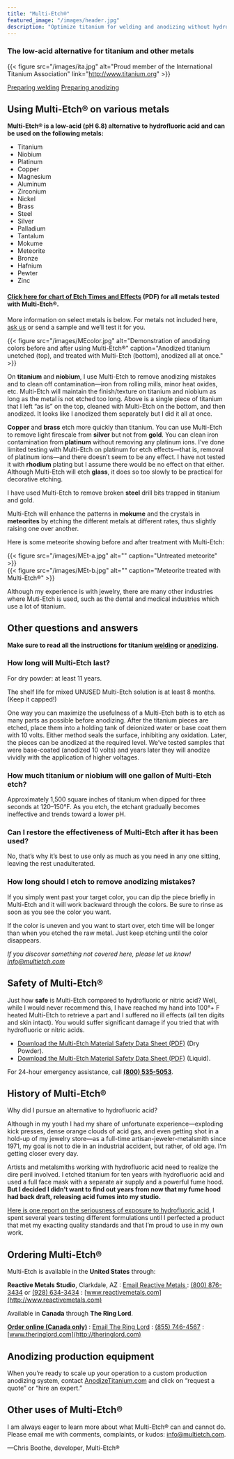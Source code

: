 ```yaml
---
title: "Multi-Etch®"
featured_image: "/images/header.jpg"
description: "Optimize titanium for welding and anodizing without hydrofluoric acid!"
---
```


### The low-acid alternative for titanium and other metals

{{< figure src="/images/ita.jpg" alt="Proud member of the International Titanium Association" link="http://www.titanium.org" >}}

<a class="db pv3 b--white" id="preparing"></a><div class="flex-l justify-between mv4"><a href="/preparing/welding" title="How Multi-Etch® can be used when welding metals" class="preparing-button db dib-l pa3 mb4 mb0-l mr2-l tc f2 white br-pill">Preparing welding</a> <a href="/preparing/anodizing" title="How Multi-Etch® can be used when anodizing metals" class="preparing-button db dib-l pa3 ml2-l tc f2 white br-pill">Preparing anodizing</a></div>

## Using Multi-Etch® on various metals

**Multi-Etch® is a low-acid (pH 6.8) alternative to hydrofluoric acid and can be used on the following metals:**

<ul class="column-list">
  <li>Titanium</li>
  <li>Niobium</li>
  <li>Platinum</li>
  <li>Copper</li>
  <li>Magnesium</li>
  <li>Aluminum</li>
  <li>Zirconium</li>
  <li>Nickel</li>
  <li>Brass</li>
  <li>Steel</li>
  <li>Silver</li>
  <li>Palladium</li>
  <li>Tantalum</li>
  <li>Mokume</li>
  <li>Meteorite</li>
  <li>Bronze</li>
  <li>Hafnium</li>
  <li>Pewter</li>
  <li>Zinc</li>
</ul>

#### [Click here for chart of Etch Times and Effects](/docs/MEetchTimes.pdf) (PDF) for all metals tested with Multi-Etch®.

More information on select metals is below. For metals not included here, [ask us](mailto:info@multietch.com) or send a sample and we’ll test it for you.

{{< figure src="/images/MEcolor.jpg" alt="Demonstration of anodizing colors before and after using Multi-Etch®" caption="Anodized titanium unetched (top), and treated with Multi-Etch (bottom), anodized all at once." >}}

On **titanium** and **niobium**, I use Multi-Etch to remove anodizing mistakes and to clean off contamination—iron from rolling mills, minor heat oxides, etc. Multi-Etch will maintain the finish/texture on titanium and niobium as long as the metal is not etched too long. Above is a single piece of titanium that I left “as is” on the top, cleaned with Multi-Etch on the bottom, and then anodized. It looks like I anodized them separately but I did it all at once.

**Copper** and **brass** etch more quickly than titanium. You can use Multi-Etch to remove light firescale from **silver** but not from **gold**. You can clean iron contamination from **platinum** without removing any platinum ions. I’ve done limited testing with Multi-Etch on platinum for etch effects—that is, removal of platinum ions—and there doesn’t seem to be any effect. I have not tested it with **rhodium** plating but I assume there would be no effect on that either. Although Multi-Etch will etch **glass**, it does so too slowly to be practical for decorative etching.

I have used Multi-Etch to remove broken **steel** drill bits trapped in titanium and gold.

Multi-Etch will enhance the patterns in **mokume** and the crystals in **meteorites** by etching the different metals at different rates, thus slightly raising one over another.

Here is some meteorite showing before and after treatment with Multi-Etch:

<div class="two-column">
    <div class="column">
        {{< figure src="/images/MEt-a.jpg" alt="" caption="Untreated meteorite" >}}
    </div>
    <div class="column">
        {{< figure src="/images/MEt-b.jpg" alt="" caption="Meteorite treated with Multi-Etch®" >}}
    </div>
</div>

Although my experience is with jewelry, there are many other industries where Muti-Etch is used, such as the dental and medical industries which use a lot of titanium.

## Other questions and answers

**Make sure to read all the instructions for titanium [welding](/preparing/welding) or [anodizing](/preparing/anodizing).**

### How long will Multi-Etch last?

For dry powder: at least 11 years.

The shelf life for mixed UNUSED Multi-Etch solution is at least 8 months. (Keep it capped!)

One way you can maximize the usefulness of a Multi-Etch bath is to etch as many parts as possible before anodizing. After the titanium pieces are etched, place them into a holding tank of deionized water or base coat them with 10 volts. Either method seals the surface, inhibiting any oxidation. Later, the pieces can be anodized at the required level. We’ve tested samples that were base-coated (anodized 10 volts) and years later they will anodize vividly with the application of higher voltages.

### How much titanium or niobium will one gallon of Multi-Etch etch?

Approximately 1,500 square inches of titanium when dipped for three seconds at 120–150°F. As you etch, the etchant gradually becomes ineffective and trends toward a lower pH.

### Can I restore the effectiveness of Multi-Etch after it has been used?

No, that’s why it’s best to use only as much as you need in any one sitting, leaving the rest unadulterated.

### How long should I etch to remove anodizing mistakes?

If you simply went past your target color, you can dip the piece briefly in Multi-Etch and it will work backward through the colors. Be sure to rinse as soon as you see the color you want.

If the color is uneven and you want to start over, etch time will be longer than when you etched the raw metal. Just keep etching until the color disappears.

_If you discover something not covered here, please let us know! [info@multietch.com](mailto:info@multietch.com)_

## Safety of Multi-Etch®

Just how **safe** is Multi-Etch compared to hydrofluoric or nitric acid? Well, while I would never recommend this, I have reached my hand into 100°+ F heated Multi-Etch to retrieve a part and I suffered no ill effects (all ten digits and skin intact).  You would suffer significant damage if you tried that with hydrofluoric or nitric acids.

* [Download the Multi-Etch Material Safety Data Sheet (PDF)](/docs/MultiEtch-SDS-dry.pdf) (Dry Powder).
* [Download the Multi-Etch Material Safety Data Sheet (PDF)](/docs/MultiEtch-SDS-liquid.pdf) (Liquid).

For 24-hour emergency assistance, call **[(800) 535-5053](tel:+18005355053)**.

## History of Multi-Etch®

Why did I pursue an alternative to hydrofluoric acid?

Although in my youth I had my share of unfortunate experience—exploding kick presses, dense orange clouds of acid gas, and even getting shot in a hold-up of my jewelry store—as a full-time artisan-jeweler-metalsmith since 1971, my goal is not to die in an industrial accident, but rather, of old age.  I’m getting closer every day.

Artists and metalsmiths working with hydrofluoric acid need to realize the dire peril involved.  I etched titanium for ten years with hydrofluoric acid and used a full face mask with a separate air supply and a powerful fume hood. **But I decided I didn’t want to find out years from now that my fume hood had back draft, releasing acid fumes into my studio.**

[Here is one report on the seriousness of exposure to hydrofluoric acid.](https://www.chem.purdue.edu/chemsafety/chem/HFfatality.php) I spent several years testing different formulations until I perfected a product that met my exacting quality standards and that I’m proud to use in my own work.

## Ordering Multi-Etch®

Multi-Etch is available in the **United States** through:

**Reactive Metals Studio**, Clarkdale, AZ
: [Email Reactive Metals
](mailto:info@reactivemetals.com)
: [(800) 876-3434](tel:+18008763434) or [(928) 634-3434](tel:+19286343434)
: [www.reactivemetals.com](http://www.reactivemetals.com)

Available in **Canada** through **The Ring Lord**.

**[Order online (Canada only)](http://theringlord.com/cart/shopdisplayproducts.asp?Search=Yes&sppp=1000&page=1&Keyword=multietch&category=ALL&highprice=&lowprice=&allwords=multietch&exact=&atleast=&without=&cprice=&searchfields=)**
: [Email The Ring Lord](mailto:customerservice@theringlord.com)
: [(855) 746-4567](tel:+18557464567)
: [www.theringlord.com](http://theringlord.com)

## Anodizing production equipment

When you’re ready to scale up your operation to a custom production anodizing system, contact [AnodizeTitanium.com](http://AnodizeTitanium.com) and click on “request a quote” or “hire an expert.”

## Other uses of Multi-Etch®

I am always eager to learn more about what Multi-Etch® can and cannot do. Please email me with comments, complaints, or kudos: [info@multietch.com](mailto:info@multietch.com).

—Chris Boothe, developer, Multi-Etch®
